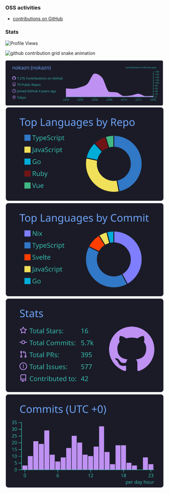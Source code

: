 <!--
**nokazn/nokazn** is a ✨ _special_ ✨ repository because its `README.md` (this file) appears on your GitHub profile.

Here are some ideas to get you started:

- 🔭 I’m currently working on ...
- 🌱 I’m currently learning ...
- 👯 I’m looking to collaborate on ...
- 🤔 I’m looking for help with ...
- 💬 Ask me about ...
- 📫 How to reach me: ...
- 😄 Pronouns: ...
- ⚡ Fun fact: ...
-->

### OSS activities

- [contributions on GitHub](https://github.com/pulls?q=involves%3Anokazn+-user%3Anokazn+is%3Apublic)

### Stats

![Profile Views](https://komarev.com/ghpvc/?username=nokazn)

<img src="https://raw.githubusercontent.com/nokazn/nokazn/output/github-snake-dark.svg" alt="github contribution grid snake animation"><br/>

<img src="https://raw.githubusercontent.com/nokazn/nokazn/master/profile-summary-card-output/tokyonight/0-profile-details.svg" alt="Profile details"><br/>
<img src="https://raw.githubusercontent.com/nokazn/nokazn/master/profile-summary-card-output/tokyonight/1-repos-per-language.svg" alt="Top languages by repository">
<img src="https://raw.githubusercontent.com/nokazn/nokazn/master/profile-summary-card-output/tokyonight/2-most-commit-language.svg" alt="Top languages by commit"><br/>
<img src="https://raw.githubusercontent.com/nokazn/nokazn/master/profile-summary-card-output/tokyonight/3-stats.svg" alt="Stats">
<img src="https://raw.githubusercontent.com/nokazn/nokazn/master/profile-summary-card-output/tokyonight/4-productive-time.svg" alt="Commits productive time"><br/>
